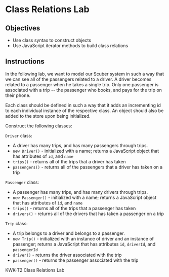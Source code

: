 # Class Relations Lab

## Objectives
+ Use class syntax to construct objects
+ Use JavaScript iterator methods to build class relations

## Instructions

In the following lab, we want to model our Scuber system in such a way that we can see all of the passengers related to a driver.  A driver becomes related to a passenger when he takes a single trip.  Only one passenger is associated with a trip -- the passenger who books, and pays for the trip on their phone.

Each class should be defined in such a way that it adds an incrementing id to each individual instance of the respective class.  An object should also be added to the store upon being initialized.

Construct the following classes:

`Driver` class:
  + A driver has many trips, and has many passengers through trips.
  + `new Driver()` - initialized with a name; returns a JavaScript object that has attributes of `id`, and `name`
  + `trips()` - returns all of the trips that a driver has taken
  + `passengers()` - returns all of the passengers that a driver has taken on a trip

`Passenger` class:
  + A passenger has many trips, and has many drivers through trips.
  + `new Passenger()` - initialized with a name; returns a JavaScript object that has attributes of `id`, and `name`
  + `trips()` - returns all of the trips that a passenger has taken
  + `drivers()` - returns all of the drivers that has taken a passenger on a trip

`Trip` class:
  + A trip belongs to a driver and belongs to a passenger.
  + `new Trip()` - initialized with an instance of driver and an instance of passenger; returns a JavaScript that has attributes `id`, `driverId`, and `passengerId`
  + `driver()` - returns the driver associated with the trip
  + `passenger()` - returns the passenger associated with the trip
<p data-visibility='hidden'>KWK-T2 Class Relations Lab</p>